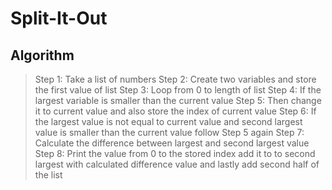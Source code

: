 # Split-It-Out

## Algorithm

> Step 1: Take a list of numbers
> Step 2: Create two variables and store the first value of list
> Step 3: Loop from 0 to length of list
> Step 4: If the largest variable is smaller than the current value
> Step 5: Then change it to current value and also store the index of current value
> Step 6: If the largest value is not equal to current value and second largest value is smaller than the current value follow Step 5 again
> Step 7: Calculate the difference between largest and second largest value
> Step 8: Print the value from 0 to the stored index add it to to second largest with calculated difference value and lastly add second half of the list